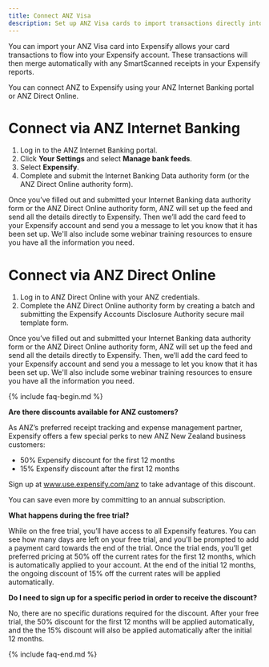 ```yaml
---
title: Connect ANZ Visa 
description: Set up ANZ Visa cards to import transactions directly into Expensify and get a discount on your Expensify subscription.
---
```


You can import your ANZ Visa card into Expensify allows your card transactions to flow into your Expensify account. These transactions will then merge automatically with any SmartScanned receipts in your Expensify reports. 

You can connect ANZ to Expensify using your ANZ Internet Banking portal or ANZ Direct Online.

# Connect via ANZ Internet Banking

1. Log in to the ANZ Internet Banking portal.
2. Click **Your Settings** and select **Manage bank feeds**.
3. Select **Expensify**.
4. Complete and submit the Internet Banking Data authority form (or the ANZ Direct Online authority form). 

Once you’ve filled out and submitted your Internet Banking data authority form or the ANZ Direct Online authority form, ANZ will set up the feed and send all the details directly to Expensify. Then we’ll add the card feed to your Expensify account and send you a message to let you know that it has been set up. We'll also include some webinar training resources to ensure you have all the information you need.

# Connect via ANZ Direct Online

1. Log in to ANZ Direct Online with your ANZ credentials.
2. Complete the ANZ Direct Online authority form by creating a batch and submitting the Expensify Accounts Disclosure Authority secure mail template form. 

Once you’ve filled out and submitted your Internet Banking data authority form or the ANZ Direct Online authority form, ANZ will set up the feed and send all the details directly to Expensify. Then, we’ll add the card feed to your Expensify account and send you a message to let you know that it has been set up. We'll also include some webinar training resources to ensure you have all the information you need.

{% include faq-begin.md %}

**Are there discounts available for ANZ customers?**

As ANZ’s preferred receipt tracking and expense management partner, Expensify offers a few special perks to new ANZ New Zealand business customers:
- 50% Expensify discount for the first 12 months
- 15% Expensify discount after the first 12 months

Sign up at www.use.expensify.com/anz to take advantage of this discount. 

You can save even more by committing to an annual subscription. 

**What happens during the free trial?**

While on the free trial, you’ll have access to all Expensify features. You can see how many days are left on your free trial, and you'll be prompted to add a payment card towards the end of the trial. Once the trial ends, you’ll get preferred pricing at 50% off the current rates for the first 12 months, which is automatically applied to your account. At the end of the initial 12 months, the ongoing discount of 15% off the current rates will be applied automatically.

**Do I need to sign up for a specific period in order to receive the discount?**

No, there are no specific durations required for the discount. After your free trial, the 50% discount for the first 12 months will be applied automatically, and the the 15% discount will also be applied automatically after the initial 12 months.

{% include faq-end.md %}
